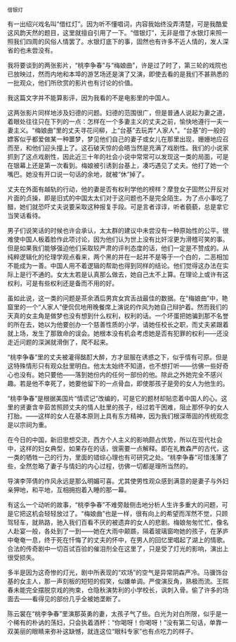     借银灯 

   有一出绍兴戏名叫“借红灯”。因为听不懂唱词，内容我始终没弄清楚，可是我酷爱这风韵天然的题目，这里就擅自引用了一下。“借银灯”，无非是借了水银灯来照一照我们四周的风俗人情罢了。水银灯底下的事，固然也有许多不近人情的，发人深省的也未尝没有。

   我将要谈到的两张影片，“桃李争春”与“梅娘曲”，许是过了时了，第三轮的戏院也已放映过，然而内地和本埠的游艺场还是演了又演，即使去看的是我们不甚熟悉的一批观众，他们所欣赏的影片也有讨论的价值。

   我这篇文字并不能算影评，因为我看的不是电影里的中国人。

   这两张影片同样地涉及妇德的问题。妇德的范围很广，但是普通人说起为妻之道，着眼处往往只在下列的一点：怎样在一个多妻主义的丈夫之前，愉快地遵行一夫一妻主义。“梅娘曲”里的丈夫寻花问柳，上“台基”去玩弄“人家人”。“台基”的一般的嫖客似乎都爱做某一种噩梦，梦见他们自己的妻子或女儿在那里出现，姗姗地应召而至，和他们迎头撞上了。这石破天惊的会晤当然是充满了戏剧性。我们的小说家抓到了这点戏剧性，因此近三十年的社会小说中常常可以发现这一类的局面，可是在银幕上还是第一次看到。梅娘被引诱到台基上，凑巧遇见了丈夫。他打了她一个嘴巴。她没有开口说一句话的余地，就被“休”掉了。

   丈夫在外面有越轨的行动，他的妻是否有权利学他的榜样？摩登女子固然公开反对片面的贞操，即是旧式的中国太太们对于这问题也不是完全陌生。为了点小事吃了醋，她们就恐吓丈夫说要采取这种报复手段。可是言者谆谆，听者藐藐，总是拿它当笑话看待。

   男子们说笑话的时候也许会承认，太太群的建议中未尝没有一种原始性的公平。很难使中国人板着脸作此项讨论，因为他们认为世上没有比奸淫更为滑稽可笑的事。但是如果我们能够强迫他们采取较严肃的评判态度的话，他们一定是不赞成的。从纯粹逻辑化的伦理学观点看来，两个黑的并在一起并不是等于一个白的，二恶相加不能成为一善。中国人用不着逻辑的帮助也得到同样的结论。他们觉得这办法在实际上是行不通的。女太太若是认真那么做去，她自己太不上算。在理论上或许有这权利，可是有些权利还是备而不用的好。

   虽如此说，这一类的问题是茶余酒后男宾女宾舌战最佳的数据。在“梅娘曲”中，艳窟里的一个“人家人”便侃侃地用晚餐席上演说的作风为她自己辩护着。然而我们的天真的女主角是做梦也没有想到什么权利，权利的话。一个坏蛋把她骗到那不名誉的所在去，她以为他要创办一个慈善性质的小学，请她任校长之职，而丈夫紧跟着就上场，发生了那致命的误会。她根本没有机会考虑她是否有犯罪的权利——还没走近问题的深渊就滑倒了，爬不起来。

   “桃李争春”里的丈夫被灌得酩酊大醉，方才屈服在诱惑之下，似乎情有可原。但是这特殊情形只有观众肚里明白。他太太始终不知道，也不想打听——彷佛一些好奇心也没有。她只要他——落到她份内的任何一部份的他。除此之外她完全不感兴趣。若是他不幸死了，她要他留下的一点骨血，即使那孩子是旁的女人为他生的。

   “桃李争春”是根据美国片“情谎记”改编的，可是它的题材却贴恋着中国人的心。这里的贤妻含辛茹苦照顾丈夫的情人肚里的孩子，经过若干困难，阻止那怀孕的女人打胎。——这样的女人在基本原则上具有东方精神，因为我们根深蒂固的传统观念是以宗祠为重。

   在今日的中国，新旧思想交流，西方个人主义的影响颇占优势，所以在现代社会中，这样的妇女典型，如果存在的话，很需要一点解释。即在礼教森严的古代，这一类的牺牲一己的行为，里面的错综心理也有可研究之处。“桃李争春”可惜浅薄了些，全然忽略了妻子与情妇的内心过程，彷佛一切都是理所当然的。

   导演李萍倩的作风永远是那么明媚可喜。尤其使男性观众感到满意的是妻子与外妇亲狎地，和平地，互相拥抱着入睡的那一幕。

   有这么一个动听的故事，“桃李争春”不难旁敲侧击地分析人生许多重大的问题，可是它把这机会轻轻放过了。“梅娘曲”也是一样，很有向上的希望而浑然不觉，只顾驾轻车，就熟路，驰入我们百看不厌的被遗弃的女人的悲剧。梅娘匆匆忙忙，像名人赴宴一般，各处到了一到——她在大雨中颠踬，隔着玻璃窗吻她的孩子，在茅庐中奄奄一息，终于死在忏悔了的丈夫的怀中，在男人的回忆里唱起了湖上的情歌。合法的传奇剧中一切百试百验的催泪剂全在这里了，只是受了灯光的影响，演出上很受损失。

   多半是因为这奇惨的灯光，剧中所表现的“欢场”的空气是异常阴森严冷。马骥饰台基的女主人，那一声刻板的短短的假笑，似嫌单调。严俊演反角，熟极而流。王熙春未能完全摆脱京戏的拘束，仓隐秋演势利的小学校长，讽刺入骨。偷了许多的场面去——看得见的部份几乎全被她垄断了。

   陈云裳在“桃李争春”里演那英勇的妻，太孩子气了些。白光为对白所限，似乎是一个稀有的朴讷的荡妇，只会执着酒杯：“你喝呀！你喝呀！”没有第二句话，单靠一双美丽的眼睛来弥补这缺憾，就连这位“眼科专家”也有点吃力的样子。

